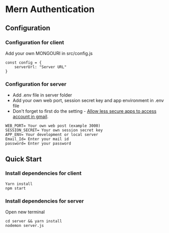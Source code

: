 # Mern Authentication

## Configuration

### Configuration for client

Add your own MONGOURI in src/config.js

```
const config = {
    serverUrl: "Server URL"
}
```

### Configuration for server

* Add .env file in server folder 
* Add your own web port, session secret key and app environment in .env file
* Don't forget to first do the setting - [Allow less secure apps to access account in gmail](https://myaccount.google.com/lesssecureapps?rapt=AEjHL4OAyG5d1mzHCsK1TciWG3fekRUsfrWd-ifalqrla8lC-8l0iY9NOXcUv5v6VBJqPCbJpah0oUsNMDpswyD0kOcJ2yJJGQ).

```
WEB_PORT= Your own web post (example 3000)
SESSION_SECRET= Your own session secret key
APP_ENV= Your development or local server
Email_Id= Enter your mail id
password= Enter your password
```

## Quick Start

### Install dependencies for client

```
Yarn install
npm start
```

### Install dependencies for server
Open new terminal

```
cd server && yarn install
nodemon server.js
```
